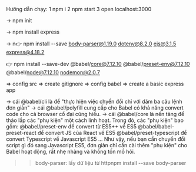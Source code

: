 Hướng dẫn chạy:
1 npm i
2 npm start
3 open localhost:3000

-> npm init

-> npm install express

-> n👉 npm install --save body-parser@1.19.0 dotenv@8.2.0 ejs@3.1.5 express@4.18.2

👉 npm install --save-dev @babel/core@7.12.10 @babel/preset-env@7.12.10
@babel/node@7.12.10 nodemon@2.0.7

=> config src
=> create gitignore
=> config babel
=> create a basic express app

-> cái @babel/cli là để "thực hiện việc chyển đổi chỉ với dăm ba câu lệnh đơn giản"
-> cái @babel/polyfill cung cấp cho Babel có khả năng convert code cho cả browser cổ đại cũng hiểu.
-> cái @babel/core là nền tảng để tháo lắp các "phụ kiện" một cách linh hoạt. Trong đó, các "phụ kiện" bao gồm: @babel/preset-env để convert từ ES5++ về ES5 @babel/babel-preset-react để convert JS của React về ES5 @babel/preset-typescript để convert Typescript về Javascript ES5 ... Như vậy, nếu bạn cần chuyển đổi script gì đó sang Javascript ES5, đơn giản chỉ cần cài thêm "phụ kiện" cho Babel hoạt động, rất nhẹ nhàng và không tốn mồ hôi.

> > body-parser: lấy dữ liệu từ httpnpm install --save body-parser

